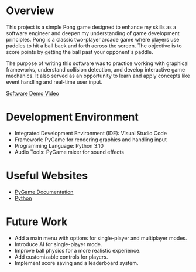 # Overview

This project is a simple Pong game designed to enhance my skills as a software engineer and deepen my understanding of game development principles. Pong is a classic two-player arcade game where players use paddles to hit a ball back and forth across the screen. The objective is to score points by getting the ball past your opponent's paddle.

The purpose of writing this software was to practice working with graphical frameworks, understand collision detection, and develop interactive game mechanics. It also served as an opportunity to learn and apply concepts like event handling and real-time user input.

[Software Demo Video](https://vimeo.com/1036449168/1882668e53?share=copy)

# Development Environment

- Integrated Development Environment (IDE): Visual Studio Code
- Framework: PyGame for rendering graphics and handling input
- Programming Language: Python 3.10
- Audio Tools: PyGame mixer for sound effects

# Useful Websites

* [PyGame Documentation](https://www.pygame.org/docs/)
* [Python](https://docs.python.org/3/)

# Future Work

- Add a main menu with options for single-player and multiplayer modes.
- Introduce AI for single-player mode.
- Improve ball physics for a more realistic experience.
- Add customizable controls for players.
- Implement score saving and a leaderboard system.